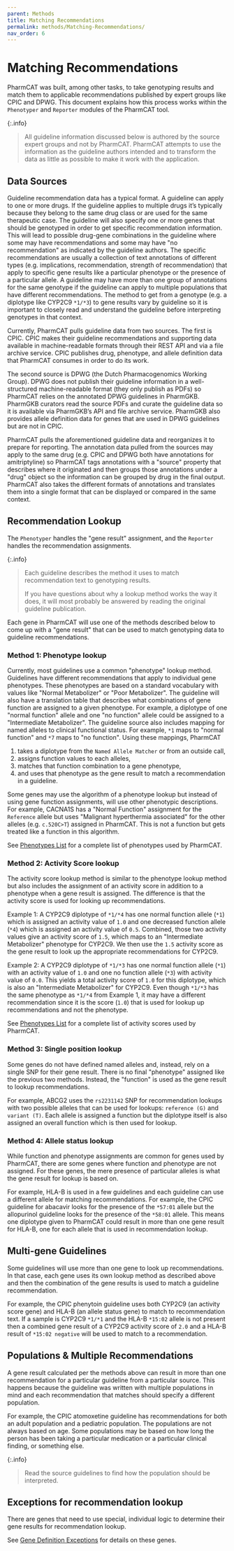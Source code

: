 ```yaml
---
parent: Methods
title: Matching Recommendations
permalink: methods/Matching-Recommendations/
nav_order: 6
---
```

# Matching Recommendations

PharmCAT was built, among other tasks, to take genotyping results and match them to applicable recommendations published
by expert groups like CPIC and DPWG. This document explains how this process works within the `Phenotyper` and
`Reporter` modules of the PharmCAT tool.

{:.info}
> All guideline information discussed below is authored by the source expert groups and not
by PharmCAT. PharmCAT attempts to use the information as the guideline authors intended and to transform the data as
little as possible to make it work with the application.


## Data Sources 

Guideline recommendation data has a typical format. A guideline can apply to one or more drugs. If the guideline applies
to multiple drugs it’s typically because they belong to the same drug class or are used for the same therapeutic case.
The guideline will also specify one or more genes that should be genotyped in order to get specific recommendation
information. This will lead to possible drug-gene combinations in the guideline where some may have recommendations and
some may have "no recommendation" as indicated by the guideline authors. The specific recommendations are usually a 
collection of text annotations of different types (e.g. implications, recommendation, strength of recommendation) that
apply to specific gene results like a particular phenotype or the presence of a particular allele. A guideline may have
more than one group of annotations for the same genotype if the guideline can apply to multiple populations that have 
different recommendations. The method to get from a genotype (e.g. a diplotype like CYP2C9 `*1/*3`) to gene results
vary by guideline so it is important to closely read and understand the guideline before interpreting genotypes in that
context.

Currently, PharmCAT pulls guideline data from two sources. The first is CPIC. CPIC makes their guideline
recommendations and supporting data available in machine-readable formats through their REST API and via a file archive
service. CPIC publishes drug, phenotype, and allele definition data that PharmCAT consumes in order to do its work. 

The second source is DPWG (the Dutch Pharmacogenomics Working Group). DPWG does not publish their guideline information
in a well-structured machine-readable format (they only publish as PDFs) so PharmCAT relies on the annotated DPWG
guidelines in PharmGKB. PharmGKB curators read the source PDFs and curate the guideline data so it is available via
PharmGKB’s API and file archive service. PharmGKB also provides allele definition data for genes that are used in DPWG
guidelines but are not in CPIC.

PharmCAT pulls the aforementioned guideline data and reorganizes it to prepare for reporting. The annotation data pulled
from the sources may apply to the same drug (e.g. CPIC and DPWG both have annotations for amitriptyline) so PharmCAT
tags annotations with a "source" property that describes where it originated and then groups those annotations under a
"drug" object so the information can be grouped by drug in the final output. PharmCAT also takes the different formats
of annotations and translates them into a single format that can be displayed or compared in the same context.


## Recommendation Lookup

The `Phenotyper` handles the "gene result" assignment, and the `Reporter` handles the recommendation assignments.


{:.info}
> Each guideline describes the method it uses to match recommendation text to genotyping results.
> 
> If you have questions about why a lookup method works the way it does, it will most probably be answered by reading
the original guideline publication.

Each gene in PharmCAT will use one of the methods described below to come up with a "gene result" that can be used to
match genotyping data to guideline recommendations.


### Method 1: Phenotype lookup

Currently, most guidelines use a common "phenotype" lookup method. Guidelines have different recommendations that apply
to individual gene phenotypes. These phenotypes are based on a standard vocabulary with values like "Normal Metabolizer"
or "Poor Metabolizer". The guideline will also have a translation table that describes what combinations of gene
function are assigned to a given phenotype. For example, a diplotype of one "normal function" allele and one
"no function" allele could be assigned to a "Intermediate Metabolizer". The guideline source also includes mapping for
named alleles to clinical functional status. For example, `*1` maps to "normal function" and `*7` maps to "no function".
Using these mappings, PharmCAT 

1. takes a diplotype from the `Named Allele Matcher` or from an outside call,
2. assigns function values to each alleles,
3. matches that function combination to a gene phenotype,
4. and uses that phenotype as the gene result to match a recommendation in a guideline.

Some genes may use the algorithm of a phenotype lookup but instead of using gene function assignments, will use other
phenotypic descriptions. For example, CACNA1S has a "Normal Function" assignment for the `Reference` allele but uses
"Malignant hyperthermia associated" for the other alleles (e.g. `c.520C>T`) assigned in PharmCAT. This is not a function
but gets treated like a function in this algorithm.

See [Phenotypes List](/Phenotypes-List) for a complete list of phenotypes used by PharmCAT.


### Method 2: Activity Score lookup

The activity score lookup method is similar to the phenotype lookup method but also includes the assignment of an
activity score in addition to a phenotype when a gene result is assigned.  The difference is that the activity score is
used for looking up recommendations. 

Example 1: A CYP2C9 diplotype of `*1/*4` has one normal function allele (`*1`) which is assigned an activity value of
`1.0` and one decreased function allele (`*4`) which is assigned an activity value of `0.5`. Combined, those two 
activity values give an activity score of `1.5`, which maps to an "Intermediate Metabolizer" phenotype for CYP2C9.
We then use the `1.5` activity score as the gene result to look up the appropriate recommendations for CYP2C9.

Example 2: A CYP2C9 diplotype of `*1/*3` has one normal function allele (`*1`) with an activity value of `1.0` and one
no function allele (`*3`) with activity value of `0.0`. This yields a total activity score of `1.0` for this diplotype,
which is also an "Intermediate Metabolizer" for CYP2C9.  Even though `*1/*3` has the same phenotype as `*1/*4` from
Example 1, it may have a different recommendation since it is the score (`1.0`) that is used for lookup up 
recommendations and not the phenotype.

See [Phenotypes List](/Phenotypes-List) for a complete list of activity scores used by PharmCAT.


### Method 3: Single position lookup

Some genes do not have defined named alleles and, instead, rely on a single SNP for their gene result. There is no final
"phenotype" assigned like the previous two methods. Instead, the "function" is used as the gene result to lookup
recommendations.

For example, ABCG2 uses the `rs2231142` SNP for recommendation lookups with two possible alleles that can be used for
lookups: `reference (G)` and `variant (T)`. Each allele is assigned a function but the diplotype itself is also
assigned an overall function which is then used for lookup.


### Method 4: Allele status lookup

While function and phenotype assignments are common for genes used by PharmCAT, there are some genes where function and
phenotype are not assigned. For these genes, the mere presence of particular alleles is what the gene result for lookup
is based on.

For example, HLA-B is used in a few guidelines and each guideline can use a different allele for matching
recommendations. For example, the CPIC guideline for abacavir looks for the presence of the `*57:01` allele but the
allopurinol guideline looks for the presence of the `*58:01` allele. This means one diplotype given to PharmCAT could
result in more than one gene result for HLA-B, one for each allele that is used in recommendation lookup.


## Multi-gene Guidelines

Some guidelines will use more than one gene to look up recommendations. In that case, each gene uses its own lookup
method as described above and then the combination of the gene results is used to match a guideline recommendation. 

For example, the CPIC phenytoin guideline uses both CYP2C9 (an activity score gene) and HLA-B (an allele status gene) to
match to recommendation text. If a sample is CYP2C9 `*1/*1` and the HLA-B `*15:02` allele is not present then a combined
gene result of a CYP2C9 activity score of `2.0` and a HLA-B result of `*15:02 negative` will be used to match to a
recommendation.


## Populations & Multiple Recommendations

A gene result calculated per the methods above can result in more than one recommendation for a particular guideline
from a particular source. This happens because the guideline was written with multiple populations in mind and each
recommendation that matches should specify a different population.

For example, the CPIC atomoxetine guideline has recommendations for both an adult population and a pediatric population.
The populations are not always based on age. Some populations may be based on how long the person has been taking a 
particular medication or a particular clinical finding, or something else.

{:.info}
> Read the source guidelines to find how the population should be interpreted.


## Exceptions for recommendation lookup

There are genes that need to use special, individual logic to determine their gene results for recommendation lookup.

See [Gene Definition Exceptions](/methods/Gene-Definition-Exceptions) for details on these genes.
